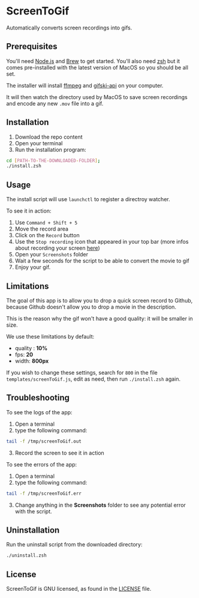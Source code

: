 # ScreenToGif

Automatically converts screen recordings into gifs.

## Prerequisites

You'll need [Node.js](https://nodejs.org/en/) and [Brew](https://brew.sh/) to get started.
You'll also need [zsh](http://zsh.sourceforge.net/) but it comes pre-installed with the latest version of MacOS so you should be all set.

The installer will install [ffmpeg](https://www.ffmpeg.org/) and [gifski-api](https://github.com/sindresorhus/Gifski/tree/master/gifski-api) on your computer.

It will then watch the directory used by MacOS to save screen recordings and encode any new `.mov` file into a gif.

## Installation

1. Download the repo content
2. Open your terminal
3. Run the installation program:

```bash
cd [PATH-TO-THE-DOWNLOADED-FOLDER];
./install.zsh
```

## Usage

The install script will use `launchctl` to register a directroy watcher.

To see it in action:

1. Use `Command + Shift + 5` 
2. Move the record area
3. Click on the `Record` button
4. Use the `Stop recording` icon that appeared in your top bar (more infos about recording your screen [here](https://support.apple.com/en-ca/HT208721))
5. Open your `Screenshots` folder
6. Wait a few seconds for the script to be able to convert the movie to gif
7. Enjoy your gif.

## Limitations

The goal of this app is to allow you to drop a quick screen record to Github, because Github doesn't allow you to drop a movie in the description.

This is the reason why the gif won't have a good quality: it will be smaller in size.

We use these limitations by default:
 - quality : **10%**
 - fps: **20**
 - width: **800px** 

If you wish to change these settings, search for `800` in the file `templates/screenToGif.js`, edit as need, then run `./install.zsh` again.

## Troubleshooting

To see the logs of the app:

1. Open a terminal
2. type the following command:

```bash
tail -f /tmp/screenToGif.out
```

3. Record the screen to see it in action

To see the errors of the app:

1. Open a terminal
2. type the following command:

```bash
tail -f /tmp/screenToGif.err
```

3. Change anything in the **Screenshots** folder to see any potential error with the script.

## Uninstallation

Run the uninstall script from the downloaded directory:

```bash
./uninstall.zsh
```


## License

ScreenToGif is GNU licensed, as found in the [LICENSE](https://github.com/benoitzohar/screen-to-gif/blob/master/LICENSE) file.